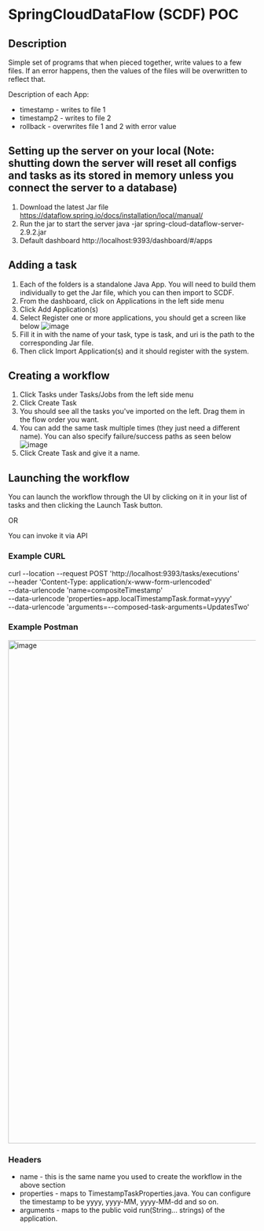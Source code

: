 # SpringCloudDataFlow (SCDF) POC

## Description

Simple set of programs that when pieced together, write values to a few files. If an error happens, then the values of the files will be overwritten to reflect that.

Description of each App:
- timestamp - writes to file 1
- timestamp2 - writes to file 2
- rollback - overwrites file 1 and 2 with error value

## Setting up the server on your local (Note: shutting down the server will reset all configs and tasks as its stored in memory unless you connect the server to a database)
1. Download the latest Jar file
https://dataflow.spring.io/docs/installation/local/manual/
2. Run the jar to start the server
java -jar spring-cloud-dataflow-server-2.9.2.jar 
3. Default dashboard
http://localhost:9393/dashboard/#/apps

## Adding a task

1. Each of the folders is a standalone Java App. You will need to build them individually to get the Jar file, which you can then import to SCDF.
2. From the dashboard, click on Applications in the left side menu
3. Click Add Application(s)
4. Select Register one or more applications, you should get a screen like below
![image](https://user-images.githubusercontent.com/84427780/208990841-f22151ad-1467-4c43-ac94-94f368a7b942.png)
5. Fill it in with the name of your task, type is task, and uri is the path to the corresponding Jar file.
6. Then click Import Application(s) and it should register with the system.


## Creating a workflow

1. Click Tasks under Tasks/Jobs from the left side menu
2. Click Create Task
3. You should see all the tasks you've imported on the left. Drag them in the flow order you want.
4. You can add the same task multiple times (they just need a different name). You can also specify failure/success paths as seen below
![image](https://user-images.githubusercontent.com/84427780/208992652-d2ac4eca-bd87-44e0-bbb4-7608b1b42a9d.png)
5. Click Create Task and give it a name.

## Launching the workflow

You can launch the workflow through the UI by clicking on it in your list of tasks and then clicking the Launch Task button.

OR

You can invoke it via API

### Example CURL
curl --location --request POST 'http://localhost:9393/tasks/executions' \
--header 'Content-Type: application/x-www-form-urlencoded' \
--data-urlencode 'name=compositeTimestamp' \
--data-urlencode 'properties=app.localTimestampTask.format=yyyy' \
--data-urlencode 'arguments=--composed-task-arguments=UpdatesTwo'

### Example Postman
<img width="1023" alt="image" src="https://user-images.githubusercontent.com/84427780/208993568-a1ff1808-70c4-4a17-817f-4234bfd81321.png">

### Headers
- name - this is the same name you used to create the workflow in the above section
- properties - maps to TimestampTaskProperties.java. You can configure the timestamp to be yyyy, yyyy-MM, yyyy-MM-dd and so on.
- arguments - maps to the public void run(String... strings) of the application.
